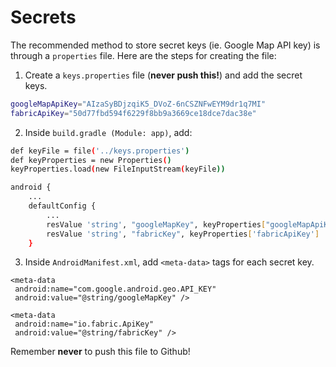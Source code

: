 # Secrets

The recommended method to store secret keys \(ie. Google Map API key\) is through a `properties` file. Here are the steps for creating the file: 

1. Create a `keys.properties` file \(**never push this!**\) and add the secret keys.

```bash
googleMapApiKey="AIzaSyBDjzqiK5_DVoZ-6nCSZNFwEYM9dr1q7MI"
fabricApiKey="50d77fbd594f6229f8bb9a3669ce18dce7dac38e"
```

2. Inside `build.gradle (Module: app)`, add:

```bash
def keyFile = file('../keys.properties')
def keyProperties = new Properties()
keyProperties.load(new FileInputStream(keyFile))

android {
    ...
    defaultConfig {
        ...
        resValue 'string', "googleMapKey", keyProperties["googleMapApiKey"]
        resValue 'string', "fabricKey", keyProperties['fabricApiKey']
    }
```

3. Inside `AndroidManifest.xml`, add `<meta-data>` tags for each secret key.

```markup
<meta-data
 android:name="com.google.android.geo.API_KEY"
 android:value="@string/googleMapKey" />

<meta-data
 android:name="io.fabric.ApiKey"
 android:value="@string/fabricKey" />
```

Remember **never** to push this file to Github! 

